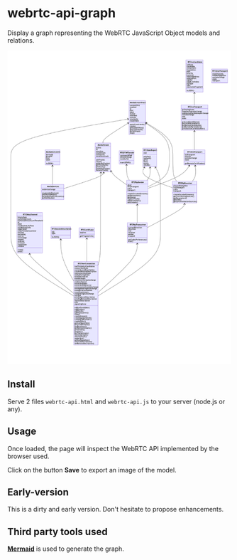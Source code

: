 # webrtc-api-graph
Display a graph representing the WebRTC JavaScript Object models and relations.

![Model](./webrtc_model_Chrome-v90.png "logo")

## Install

Serve 2 files `webrtc-api.html` and `webrtc-api.js` to your server (node.js or any).

## Usage

Once loaded, the page will inspect the WebRTC API implemented by the browser used.

Click on the button **Save** to export an image of the model.

## Early-version

This is a dirty and early version. Don't hesitate to propose enhancements.

## Third party tools used

[**Mermaid**](https://mermaid-js.github.io/mermaid/#/) is used to generate the graph.